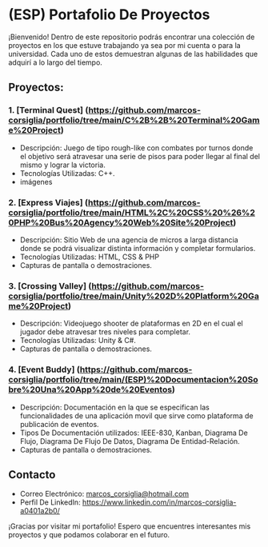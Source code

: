 # (ESP) Portafolio De Proyectos

¡Bienvenido! Dentro de este repositorio podrás encontrar una colección de proyectos en los que estuve trabajando ya sea por mi cuenta o para la universidad. Cada uno de estos demuestran algunas de las habilidades que adquirí a lo largo del tiempo.

## Proyectos:

### 1. [Terminal Quest] (https://github.com/marcos-corsiglia/portfolio/tree/main/C%2B%2B%20Terminal%20Game%20Project)
   - Descripción: Juego de tipo rough-like con combates por turnos donde el objetivo será atravesar una serie de pisos para poder llegar al final del mismo y lograr la victoria.
   - Tecnologías Utilizadas: C++.
   - imágenes

### 2. [Express Viajes] (https://github.com/marcos-corsiglia/portfolio/tree/main/HTML%2C%20CSS%20%26%20PHP%20Bus%20Agency%20Web%20Site%20Project)
   - Descripción: Sitio Web de una agencia de micros a larga distancia donde se podrá visualizar distinta información y completar formularios.
   - Tecnologías Utilizadas: HTML, CSS & PHP
   - Capturas de pantalla o demostraciones.

### 3. [Crossing Valley] (https://github.com/marcos-corsiglia/portfolio/tree/main/Unity%202D%20Platform%20Game%20Project)
   - Descripción: Videojuego shooter de plataformas en 2D en el cual el jugador debe atravesar tres niveles para completar.
   - Tecnologías Utilizadas: Unity & C#.
   - Capturas de pantalla o demostraciones.
   
### 4. [Event Buddy] (https://github.com/marcos-corsiglia/portfolio/tree/main/(ESP)%20Documentacion%20Sobre%20Una%20App%20de%20Eventos)
   - Descripción: Documentación en la que se especifican las funcionalidades de una aplicación movil que sirve como plataforma de publicación de eventos.
   - Tipos De Documentación utilizados: IEEE-830, Kanban, Diagrama De Flujo, Diagrama De Flujo De Datos, Diagrama De Entidad-Relación.
   - Capturas de pantalla o demostraciones.

## Contacto

- Correo Electrónico: marcos_corsiglia@hotmail.com
- Perfil De LinkedIn: https://www.linkedin.com/in/marcos-corsiglia-a0401a2b0/

¡Gracias por visitar mi portafolio! Espero que encuentres interesantes mis proyectos y que podamos colaborar en el futuro.
